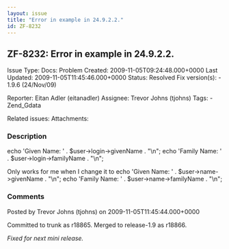 ```yaml
---
layout: issue
title: "Error in example in 24.9.2.2."
id: ZF-8232
---
```


ZF-8232: Error in example in 24.9.2.2.
--------------------------------------

 Issue Type: Docs: Problem Created: 2009-11-05T09:24:48.000+0000 Last Updated: 2009-11-05T11:45:46.000+0000 Status: Resolved Fix version(s): - 1.9.6 (24/Nov/09)
 
 Reporter:  Eitan Adler (eitanadler)  Assignee:  Trevor Johns (tjohns)  Tags: - Zend\_Gdata
 
 Related issues: 
 Attachments: 
### Description

echo 'Given Name: ' . $user->login->givenName . "\\n"; echo 'Family Name: ' . $user->login->familyName . "\\n";

Only works for me when I change it to echo 'Given Name: ' . $user->name->givenName . "\\n"; echo 'Family Name: ' . $user->name->familyName . "\\n";

 

 

### Comments

Posted by Trevor Johns (tjohns) on 2009-11-05T11:45:44.000+0000

Committed to trunk as r18865. Merged to release-1.9 as r18866.

_Fixed for next mini release._

 

 